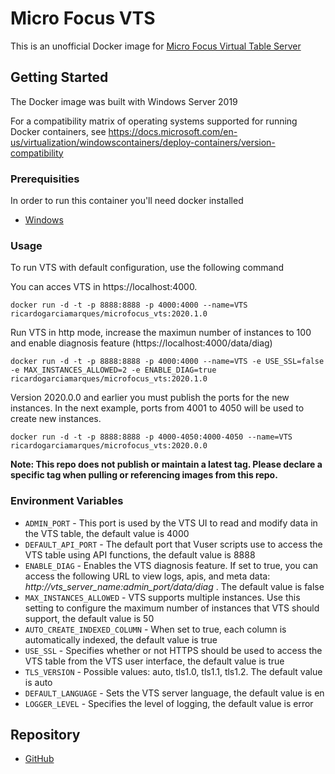 # Micro Focus VTS

This is an unofficial Docker image for [Micro Focus Virtual Table Server](https://marketplace.microfocus.com/appdelivery/content/virtual-table-server)

## Getting Started

The Docker image was built with Windows Server 2019

For a compatibility matrix of operating systems supported for running Docker containers, see https://docs.microsoft.com/en-us/virtualization/windowscontainers/deploy-containers/version-compatibility

### Prerequisities

In order to run this container you'll need docker installed

* [Windows](https://docs.docker.com/windows/started)

### Usage

To run VTS with default configuration, use the following command

You can acces VTS in https://localhost:4000.

    docker run -d -t -p 8888:8888 -p 4000:4000 --name=VTS ricardogarciamarques/microfocus_vts:2020.1.0

Run VTS in http mode, increase the maximun number of instances to 100 and enable diagnosis feature (https://localhost:4000/data/diag)

    docker run -d -t -p 8888:8888 -p 4000:4000 --name=VTS -e USE_SSL=false -e MAX_INSTANCES_ALLOWED=2 -e ENABLE_DIAG=true ricardogarciamarques/microfocus_vts:2020.1.0

Version 2020.0.0 and earlier you must publish the ports for the new instances. In the next example, ports from 4001 to 4050 will be used to create new instances.

    docker run -d -t -p 8888:8888 -p 4000-4050:4000-4050 --name=VTS ricardogarciamarques/microfocus_vts:2020.0.0

**Note: This repo does not publish or maintain a latest tag. Please declare a specific tag when pulling or referencing images from this repo.**

### Environment Variables

* `ADMIN_PORT` - This port is used by the VTS UI to read and modify data in the VTS table, the default value is 4000 
* `DEFAULT_API_PORT` - The default port that Vuser scripts use to access the VTS table using API functions, the default value is 8888 
* `ENABLE_DIAG` - Enables the VTS diagnosis feature. If set to true, you can access the following URL to view logs, apis, and meta data: *http://vts_server_name:admin_port/data/diag* . The default value is false
* `MAX_INSTANCES_ALLOWED` - VTS supports multiple instances. Use this setting to configure the maximum number of instances that VTS should support, the default value is 50
* `AUTO_CREATE_INDEXED_COLUMN` - When set to true, each column is automatically indexed, the default value is true
* `USE_SSL` - Specifies whether or not HTTPS should be used to access the VTS table from the VTS user interface, the default value is true
* `TLS_VERSION` - Possible values: auto, tls1.0, tls1.1, tls1.2. The default value is auto
* `DEFAULT_LANGUAGE` - Sets the VTS server language, the default value is en 
* `LOGGER_LEVEL` - Specifies the level of logging, the default value is error 

## Repository

* [GitHub](https://github.com/ricardo-garcia-marques/microfocus-vts-docker-image)